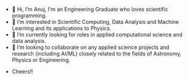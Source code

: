 - 👋 Hi, I’m Anuj, I'm an Engineering Graduate who loves scientific programming. 
- 👀 I’m interested in Scientific Computing, Data Analysis and Machine Learning and its applications to Physics.
- 🌱 I’m currently looking for roles in applied computational science and data analysis.
- 💞️ I’m looking to collaborate on any applied science projects and research (including AI/ML) closely related to the fields of Astronomy, Physics or Engineering.
<!---  - 📫 How to reach me: 
-  I don't know i'm a private person. Send me a mail from my website https://fortknoxwastaken.github.io/profile-page/ --->
- Cheers!!

<!---
FortKnoxWasTaken/FortKnoxWasTaken is a ✨ special ✨ repository because its `README.md` (this file) appears on your GitHub profile.
You can click the Preview link to take a look at your changes.
--->
